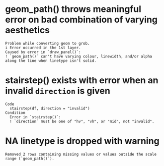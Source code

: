 # geom_path() throws meaningful error on bad combination of varying aesthetics

    Problem while converting geom to grob.
    i Error occurred in the 1st layer.
    Caused by error in `draw_panel()`:
    ! `geom_path()` can't have varying colour, linewidth, and/or alpha along the line when linetype isn't solid.

# stairstep() exists with error when an invalid `direction` is given

    Code
      stairstep(df, direction = "invalid")
    Condition
      Error in `stairstep()`:
      ! `direction` must be one of "hv", "vh", or "mid", not "invalid".

# NA linetype is dropped with warning

    Removed 2 rows containing missing values or values outside the scale range (`geom_path()`).

